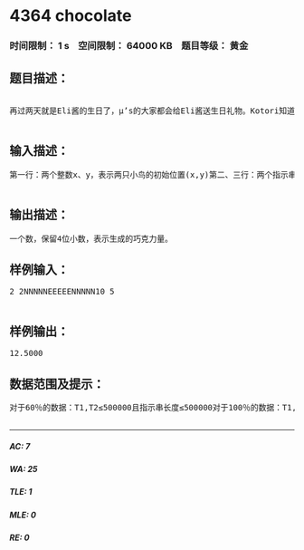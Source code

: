# 4364 chocolate   
### 时间限制： 1 s&nbsp;&nbsp;&nbsp;&nbsp;空间限制： 64000 KB&nbsp;&nbsp;&nbsp;&nbsp;题目等级： 黄金  
## 题目描述：  

<pre>
  
再过两天就是Eli酱的生日了，μ’s的大家都会给Eli酱送生日礼物。Kotori知道Eli十分喜欢吃chocolate，于是便决定送给Eli两个可以制造chocolate的魔法小鸟。这两只小鸟会按照预先告知的指示进行飞行，指示包括N,S,E,W四个指示，分别对应北，南，东，西四个方向，执行某个指示时，小鸟会按照各自的指示飞行一个单位，而每秒会有一个指示。两只小鸟最后所在的位置与起始位置围成的图形面积就是能生成的chocolate量。作为魔法小鸟，它自然会在Eli希望的时间内循环执行给定的指示（执行完指示串后它会从头开始循环）。在0时刻Eli酱会将两只魔法小鸟放在（x,y）位置，并且给出了指示串。她想知道最后能生成的chocolate量。  

</pre>
  
  
## 输入描述：  

<pre>
第一行：两个整数x、y，表示两只小鸟的初始位置(x,y)第二、三行：两个指示串，分别表示对两只小鸟的指示第四行：两个整数T1,T2，分别表示两只小鸟的飞行时间  

</pre>
  
  
## 输出描述：  

<pre>
一个数，保留4位小数，表示生成的巧克力量。
</pre>
  
  
## 样例输入：  

<pre>
2 2NNNNNEEEEENNNNN10 5  

</pre>
  
  
## 样例输出：  

<pre>
12.5000
</pre>
  
  
## 数据范围及提示：  

<pre>
对于60％的数据：T1,T2≤500000且指示串长度≤500000对于100％的数据：T1,T2<=100000000且指示串长度≤500000，|x|,|y|≤100000000  

</pre>
  
  
***  

##### AC: 7  
##### WA: 25  
##### TLE: 1  
##### MLE: 0  
##### RE: 0  
